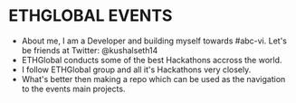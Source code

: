 # ETHGLOBAL EVENTS

- About me, I am a Developer and building myself towards #abc-vi. Let's be friends at Twitter: @kushalseth14 
- ETHGlobal conducts some of the best Hackathons accross the world.
- I follow ETHGlobal group and all it's Hackathons very closely. 
- What's better then making a repo which can be used as the navigation to the events main projects.

